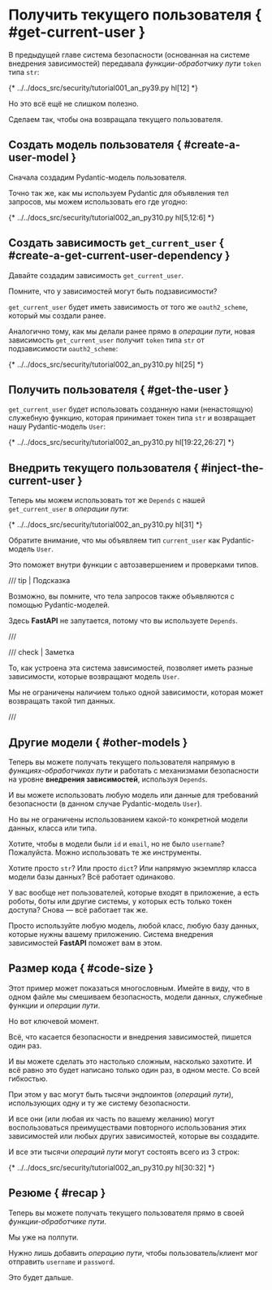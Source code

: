 # Получить текущего пользователя { #get-current-user }

В предыдущей главе система безопасности (основанная на системе внедрения зависимостей) передавала *функции-обработчику пути* `token` типа `str`:

{* ../../docs_src/security/tutorial001_an_py39.py hl[12] *}

Но это всё ещё не слишком полезно.

Сделаем так, чтобы она возвращала текущего пользователя.

## Создать модель пользователя { #create-a-user-model }

Сначала создадим Pydantic-модель пользователя.

Точно так же, как мы используем Pydantic для объявления тел запросов, мы можем использовать его где угодно:

{* ../../docs_src/security/tutorial002_an_py310.py hl[5,12:6] *}

## Создать зависимость `get_current_user` { #create-a-get-current-user-dependency }

Давайте создадим зависимость `get_current_user`.

Помните, что у зависимостей могут быть подзависимости?

`get_current_user` будет иметь зависимость от того же `oauth2_scheme`, который мы создали ранее.

Аналогично тому, как мы делали ранее прямо в *операции пути*, новая зависимость `get_current_user` получит `token` типа `str` от подзависимости `oauth2_scheme`:

{* ../../docs_src/security/tutorial002_an_py310.py hl[25] *}

## Получить пользователя { #get-the-user }

`get_current_user` будет использовать созданную нами (ненастоящую) служебную функцию, которая принимает токен типа `str` и возвращает нашу Pydantic-модель `User`:

{* ../../docs_src/security/tutorial002_an_py310.py hl[19:22,26:27] *}

## Внедрить текущего пользователя { #inject-the-current-user }

Теперь мы можем использовать тот же `Depends` с нашей `get_current_user` в *операции пути*:

{* ../../docs_src/security/tutorial002_an_py310.py hl[31] *}

Обратите внимание, что мы объявляем тип `current_user` как Pydantic-модель `User`.

Это поможет внутри функции с автозавершением и проверками типов.

/// tip | Подсказка

Возможно, вы помните, что тела запросов также объявляются с помощью Pydantic-моделей.

Здесь **FastAPI** не запутается, потому что вы используете `Depends`.

///

/// check | Заметка

То, как устроена эта система зависимостей, позволяет иметь разные зависимости, которые возвращают модель `User`.

Мы не ограничены наличием только одной зависимости, которая может возвращать такой тип данных.

///

## Другие модели { #other-models }

Теперь вы можете получать текущего пользователя напрямую в *функциях-обработчиках пути* и работать с механизмами безопасности на уровне **внедрения зависимостей**, используя `Depends`.

И вы можете использовать любую модель или данные для требований безопасности (в данном случае Pydantic-модель `User`).

Но вы не ограничены использованием какой-то конкретной модели данных, класса или типа.

Хотите, чтобы в модели были `id` и `email`, но не было `username`? Пожалуйста. Можно использовать те же инструменты.

Хотите просто `str`? Или просто `dict`? Или напрямую экземпляр класса модели базы данных? Всё работает одинаково.

У вас вообще нет пользователей, которые входят в приложение, а есть роботы, боты или другие системы, у которых есть только токен доступа? Снова — всё работает так же.

Просто используйте любую модель, любой класс, любую базу данных, которые нужны вашему приложению. Система внедрения зависимостей **FastAPI** поможет вам в этом.

## Размер кода { #code-size }

Этот пример может показаться многословным. Имейте в виду, что в одном файле мы смешиваем безопасность, модели данных, служебные функции и *операции пути*.

Но вот ключевой момент.

Всё, что касается безопасности и внедрения зависимостей, пишется один раз.

И вы можете сделать это настолько сложным, насколько захотите. И всё равно это будет написано только один раз, в одном месте. Со всей гибкостью.

При этом у вас могут быть тысячи эндпоинтов (*операций пути*), использующих одну и ту же систему безопасности.

И все они (или любая их часть по вашему желанию) могут воспользоваться преимуществами повторного использования этих зависимостей или любых других зависимостей, которые вы создадите.

И все эти тысячи *операций пути* могут состоять всего из 3 строк:

{* ../../docs_src/security/tutorial002_an_py310.py hl[30:32] *}

## Резюме { #recap }

Теперь вы можете получать текущего пользователя прямо в своей *функции-обработчике пути*.

Мы уже на полпути.

Нужно лишь добавить *операцию пути*, чтобы пользователь/клиент мог отправить `username` и `password`.

Это будет дальше.
